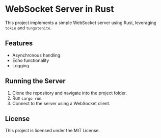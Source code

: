 # WebSocket Server in Rust

This project implements a simple WebSocket server using Rust, leveraging `tokio` and `tungstenite`.

## Features

- Asynchronous handling
- Echo functionality
- Logging

## Running the Server

1. Clone the repository and navigate into the project folder.
2. Run `cargo run`.
3. Connect to the server using a WebSocket client.

## License

This project is licensed under the MIT License.
